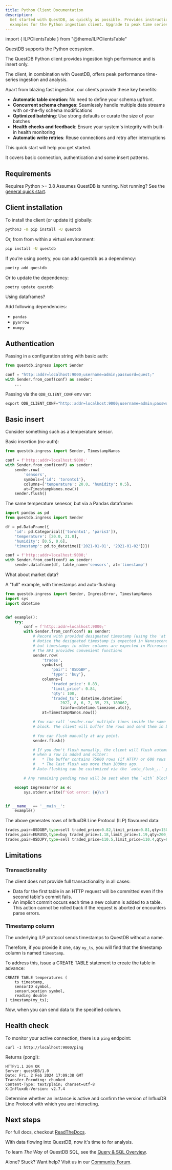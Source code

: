 ```yaml
---
title: Python Client Documentation
description:
  Get started with QuestDB, as quickly as possible. Provides instructions and
  examples for the Python ingestion client. Upgrade to peak time series today.
---
```


import { ILPClientsTable } from "@theme/ILPClientsTable"

QuestDB supports the Python ecosystem.

The QuestDB Python client provides ingestion high performance and is insert
only.

The client, in combination with QuestDB, offers peak performance time-series
ingestion and analysis.

Apart from blazing fast ingestion, our clients provide these key benefits:

- **Automatic table creation**: No need to define your schema upfront.
- **Concurrent schema changes**: Seamlessly handle multiple data streams with
  on-the-fly schema modifications
- **Optimized batching**: Use strong defaults or curate the size of your batches
- **Health checks and feedback**: Ensure your system's integrity with built-in
  health monitoring
- **Automatic write retries**: Reuse connections and retry after interruptions

This quick start will help you get started.

It covers basic connection, authentication and some insert patterns.

<ILPClientsTable language="Python" />

## Requirements

Requires Python >= 3.8 Assumes QuestDB is running. Not running? See the
[general quick start](/docs/quick-start/).

## Client installation

To install the client (or update it) globally:

```bash
python3 -m pip install -U questdb
```

Or, from from within a virtual environment:

```bash
pip install -U questdb
```

If you’re using poetry, you can add questdb as a dependency:

```bash
poetry add questdb
```

Or to update the dependency:

```bash
poetry update questdb
```

Using dataframes?

Add following dependencies:

- `pandas`
- `pyarrow`
- `numpy`

## Authentication

Passing in a configuration string with basic auth:

```python
from questdb.ingress import Sender

conf = "http::addr=localhost:9000;username=admin;password=quest;"
with Sender.from_conf(conf) as sender:
    ...
```

Passing via the `QDB_CLIENT_CONF` env var:

```python
export QDB_CLIENT_CONF="http::addr=localhost:9000;username=admin;password=quest;"
```

## Basic insert

Consider something such as a temperature sensor.

Basic insertion (no-auth):

```python
from questdb.ingress import Sender, TimestampNanos

conf = f'http::addr=localhost:9000;'
with Sender.from_conf(conf) as sender:
    sender.row(
        'sensors',
        symbols={'id': 'toronto1'},
        columns={'temperature': 20.0, 'humidity': 0.5},
        at=TimestampNanos.now())
    sender.flush()
```

The same temperature senesor, but via a Pandas dataframe:

```python
import pandas as pd
from questdb.ingress import Sender

df = pd.DataFrame({
    'id': pd.Categorical(['toronto1', 'paris3']),
    'temperature': [20.0, 21.0],
    'humidity': [0.5, 0.6],
    'timestamp': pd.to_datetime(['2021-01-01', '2021-01-02'])})

conf = f'http::addr=localhost:9000;'
with Sender.from_conf(conf) as sender:
    sender.dataframe(df, table_name='sensors', at='timestamp')
```

What about market data?

A "full" example, with timestamps and auto-flushing:

```python
from questdb.ingress import Sender, IngressError, TimestampNanos
import sys
import datetime


def example():
    try:
        conf = f'http::addr=localhost:9000;'
        with Sender.from_conf(conf) as sender:
            # Record with provided designated timestamp (using the 'at' param)
            # Notice the designated timestamp is expected in Nanoseconds,
            # but timestamps in other columns are expected in Microseconds.
            # The API provides convenient functions
            sender.row(
                'trades',
                symbols={
                    'pair': 'USDGBP',
                    'type': 'buy'},
                columns={
                    'traded_price': 0.83,
                    'limit_price': 0.84,
                    'qty': 100,
                    'traded_ts': datetime.datetime(
                        2022, 8, 6, 7, 35, 23, 189062,
                        tzinfo=datetime.timezone.utc)},
                at=TimestampNanos.now())

            # You can call `sender.row` multiple times inside the same `with`
            # block. The client will buffer the rows and send them in batches.

            # You can flush manually at any point.
            sender.flush()

            # If you don't flush manually, the client will flush automatically
            # when a row is added and either:
            #   * The buffer contains 75000 rows (if HTTP) or 600 rows (if TCP)
            #   * The last flush was more than 1000ms ago.
            # Auto-flushing can be customized via the `auto_flush_..` params.

        # Any remaining pending rows will be sent when the `with` block ends.

    except IngressError as e:
        sys.stderr.write(f'Got error: {e}\n')


if __name__ == '__main__':
    example()
```

The above generates rows of InfluxDB Line Protocol (ILP) flavoured data:

```python
trades,pair=USDGBP,type=sell traded_price=0.82,limit_price=0.81,qty=150,traded_ts=1659784523190000000\n
trades,pair=EURUSD,type=buy traded_price=1.18,limit_price=1.19,qty=200,traded_ts=1659784523191000000\n
trades,pair=USDJPY,type=sell traded_price=110.5,limit_price=110.4,qty=80,traded_ts=1659784523192000000\n
```

## Limitations

### Transactionality

The client does not provide full transactionality in all cases:

- Data for the first table in an HTTP request will be committed even if the
  second table's commit fails.
- An implicit commit occurs each time a new column is added to a table. This
  action cannot be rolled back if the request is aborted or encounters parse
  errors.

### Timestamp column

The underlying ILP protocol sends timestamps to QuestDB without a name.

Therefore, if you provide it one, say `my_ts`, you will find that the timestamp
column is named `timestamp`.

To address this, issue a CREATE TABLE statement to create the table in advance:

```questdb-sql title="Creating a timestamp named my_ts"
CREATE TABLE temperatures (
    ts timestamp,
    sensorID symbol,
    sensorLocation symbol,
    reading double
) timestamp(my_ts);
```

Now, when you can send data to the specified column.

## Health check

To monitor your active connection, there is a `ping` endpoint:

```shell
curl -I http://localhost:9000/ping
```

Returns (pong!):

```shell
HTTP/1.1 204 OK
Server: questDB/1.0
Date: Fri, 2 Feb 2024 17:09:38 GMT
Transfer-Encoding: chunked
Content-Type: text/plain; charset=utf-8
X-Influxdb-Version: v2.7.4
```

Determine whether an instance is active and confirm the version of InfluxDB Line
Protocol with which you are interacting.

## Next steps

For full docs, checkout
[ReadTheDocs](https://py-questdb-client.readthedocs.io/en).

With data flowing into QuestDB, now it's time to for analysis.

To learn _The Way_ of QuestDB SQL, see the
[Query & SQL Overview](/docs/reference/sql/overview/).

Alone? Stuck? Want help? Visit us in our
[Community Forum](https://community.questdb.io/).
